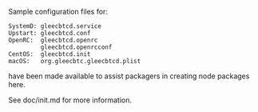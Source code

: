 Sample configuration files for:
```
SystemD: gleecbtcd.service
Upstart: gleecbtcd.conf
OpenRC:  gleecbtcd.openrc
         gleecbtcd.openrcconf
CentOS:  gleecbtcd.init
macOS:   org.gleecbtc.gleecbtcd.plist
```
have been made available to assist packagers in creating node packages here.

See doc/init.md for more information.
